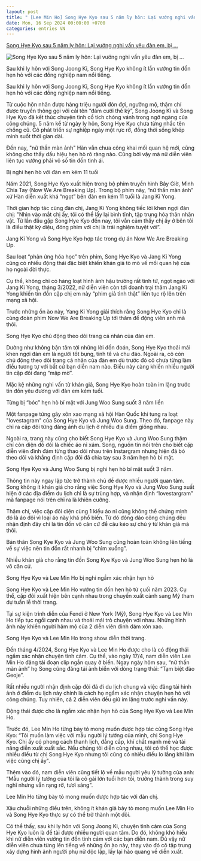```yaml
---
layout: post
title: " [Lee Min Ho] Song Hye Kyo sau 5 năm ly hôn: Lại vướng nghi vấn yêu đàn em, bị ..."
date: Mon, 16 Sep 2024 00:00:00 +0700
categories: entries VN
---
```

[Song Hye Kyo sau 5 năm ly hôn: Lại vướng nghi vấn yêu đàn em, bị ...](https://eva.vn/sao-ngoai/song-hye-kyo-sau-5-nam-ly-hon-lai-vuong-nghi-van-yeu-dan-em-bi-soi-dau-vet-hen-ho-lee-min-ho-c338a608990.html)

![Song Hye Kyo sau 5 năm ly hôn: Lại vướng nghi vấn yêu đàn em, bị ...](https://cdn.eva.vn/upload/3-2024/images/anhdq/1726480054-373-thumbnail-width1068height801-auto-crop-watermark.jpg)

Sau khi ly hôn với Song Joong Ki, Song Hye Kyo không ít lần vướng tin đồn hẹn hò với các đồng nghiệp nam nổi tiếng.

Sau khi ly hôn với Song Joong Ki, Song Hye Kyo không ít lần vướng tin đồn hẹn hò với các đồng nghiệp nam nổi tiếng.

Từ cuộc hôn nhân được hàng triệu người đón đợi, ngưỡng mộ, thậm chí được truyền thông gọi với cái tên “đám cưới thế kỷ”, Song Joong Ki và Song Hye Kyo đã kết thúc chuyện tình cổ tích chóng vánh trong ngỡ ngàng của công chúng. 5 năm kể từ ngày ly hôn, Song Hye Kyo chưa từng nhắc tên chồng cũ. Cô phát triển sự nghiệp ngày một rực rỡ, đồng thời sống khép mình suốt thời gian dài.

Đến nay, "nữ thần màn ảnh" Hàn vẫn chưa công khai mối quan hệ mới, cũng không cho thấy dấu hiệu hẹn hò rõ ràng nào. Cũng bởi vậy mà nữ diễn viên liên tục vướng phải vô số tin đồn tình ái.

Bị nghi hẹn hò với đàn em kém 11 tuổi

Năm 2021, Song Hye Kyo xuất hiện trong bộ phim truyền hình Bây Giờ, Mình Chia Tay (Now We Are Breaking Up). Trong bộ phim này, “nữ thần màn ảnh” xứ Hàn diễn xuất khá “ngọt” bên đàn em kém 11 tuổi là Jang Ki Yong.

Thời gian hợp tác cùng đàn chị, Jang Ki Yong không tiếc lời khen ngợi đàn chị: "Nhìn vào mắt chị ấy, tôi có thể lấy lại bình tĩnh, tập trung hóa thân nhân vật. Từ lần đầu gặp Song Hye Kyo đến nay, tôi vẫn cảm thấy chị ấy ở bên tôi là điều thật kỳ diệu, đóng phim với chị là trải nghiệm tuyệt vời”.

Jang Ki Yong và Song Hye Kyo hợp tác trong dự án Now We Are Breaking Up.

Sau loạt “phản ứng hóa học” trên phim, Song Hye Kyo và Jang Ki Yong cũng có nhiều động thái đặc biệt khiến khán giả tò mò về mối quan hệ của họ ngoài đời thực.

Cụ thể, không chỉ có hàng loạt hình ảnh hậu trường rất tình tứ, ngọt ngào với Jang Ki Yong, tháng 3/2022, nữ diễn viên còn tới doanh trại thăm Jang Ki Yong khiến tin đồn cặp chị em này “phim giả tình thật” liên tục rộ lên trên mạng xã hội.

Trước những ồn ào này, Yang Ki Yong giải thích rằng Song Hye Kyo chỉ là cùng đoàn phim Now We Are Breaking Up tới thăm để động viên anh mà thôi.

Song Hye Kyo chủ động theo dõi trang cá nhân của đàn em.

Dường như không bận tâm tới những lời đồn đoán, Song Hye Kyo thoải mái khen ngợi đàn em là người tốt bụng, tinh tế và chu đáo. Ngoài ra, cô còn chủ động theo dõi trang cá nhân của đàn em dù trước đó cô chưa từng làm điều tương tự với bất cứ bạn diễn nam nào. Điều này càng khiến nhiều người tin cặp đôi đang “mập mờ”.

Mặc kệ những nghi vấn từ khán giả, Song Hye Kyo hoàn toàn im lặng trước tin đồn yêu đương với đàn em kém tuổi.

Từng bị “bóc” hẹn hò bí mật với Jung Woo Sung suốt 3 năm liền

Một fanpage từng gây xôn xao mạng xã hội Hàn Quốc khi tung ra loạt "lovestagram" của Song Hye Kyo và Jung Woo Sung. Theo đó, fanpage này chỉ ra cặp đôi từng đăng ảnh du lịch ở nhiều địa điểm giống nhau.

Ngoài ra, trang này cũng cho biết Song Hye Kyo và Jung Woo Sung thậm chí còn diện đồ đôi là chiếc áo nỉ xám. Song, nguồn tin nói trên cho biết cặp diễn viên đình đám từng thao dõi nhau trên Instargram nhưng hiện đã bỏ theo dõi và khẳng định cặp đôi đã chia tay sau 3 năm hẹn hò bí mật.

Song Hye Kyo và Jung Woo Sung bị nghi hẹn hò bí mật suốt 3 năm.

Thông tin này ngay lập tức trở thành chủ đề được nhiều người quan tâm. Song không ít khán giả cho rằng việc Song Hye Kyo và Jung Woo Sung xuất hiện ở các địa điểm du lịch chỉ là sự trùng hợp, và nhận định “lovestargram” mà fanpage nói trên chỉ ra là khiên cưỡng.

Thậm chí, việc cặp đôi diện cùng 1 kiểu áo nỉ cũng không thể chứng minh đó là áo đôi vì loại áo này khá phổ biến. Từ đó đông đảo công chúng đều nhận định đây chỉ là tin đồn vô căn cứ để câu kéo sự chú ý từ khán giả mà thôi.

Bản thân Song Kye Kyo và Jung Woo Sung cũng hoàn toàn không lên tiếng về sự việc nên tin đồn rất nhanh bị “chìm xuồng”.

Nhiều khán giả cho rằng tin đồn Song Kye Kyo và Jung Woo Sung hẹn hò là vô căn cứ.

Song Hye Kyo và Lee Min Ho bị nghi ngầm xác nhận hẹn hò

Song Hye Kyo và Lee Min Ho vướng tin đồn hẹn hò từ cuối năm 2023. Cụ thể, cặp đôi xuất hiện bên cạnh nhau trong chuyến xuất cảnh sang Mỹ tham dự tuần lễ thời trang.

Tại sự kiện trình diễn của Fendi ở New York (Mỹ), Song Hye Kyo và Lee Min Ho tiếp tục ngồi cạnh nhau và thoải mái trò chuyện với nhau. Những hình ảnh này khiến người hâm mộ của 2 diễn viên đình đám xôn xao.

Song Hye Kyo và Lee Min Ho trong show diễn thời trang.

Đến tháng 4/2024, Song Hye Kyo và Lee Min Ho được cho là có động thái ngầm xác nhận chuyện tình cảm. Cụ thể, vào ngày 17/4, nam diễn viên Lee Min Ho đăng tải đoạn clip ngắn quay ở biển. Ngay ngày hôm sau, “nữ thần màn ảnh” họ Song cũng đăng tải ảnh biển với dòng trạng thái: “Tạm biệt đảo Geoje”.

Rất nhiều người nhận định cặp đôi đã đi du lịch chung và việc đăng tải hình ảnh ở điểm du lịch này chính là cách họ ngầm xác nhận chuyện hẹn hò với công chúng. Tuy nhiên, cả 2 diễn viên đều giữ im lặng trước nghi vấn này.

Động thái được cho là ngầm xác nhận hẹn hò của Song Hye Kyo và Lee Min Ho.

Trước đó, Lee Min Ho từng bày tỏ mong muốn được hợp tác cùng Song Hye Kyo: “Tôi muốn làm việc với mẫu người lý tưởng của mình, chị Song Hye Kyo. Chị ấy có phong cách thanh lịch, đẳng cấp, khí chất mạnh mẽ và tài năng diễn xuất xuất sắc. Nếu chúng tôi diễn cùng nhau, tôi có thể học được nhiều điều từ chị Song Hye Kyo nhưng tôi cũng có nhiều điều lo lắng khi làm việc cùng chị ấy".

Thêm vào đó, nam diễn viên cũng tiết lộ về mẫu người yêu lý tưởng của anh: “Mẫu người lý tưởng của tôi là cô gái lớn tuổi hơn tôi, trưởng thành trong suy nghĩ nhưng vẫn rạng rỡ, tươi sáng".​​​​​​​

Lee Min Ho từng bày tỏ mong muốn được hợp tác với đàn chị.

Xâu chuỗi những điều trên, không ít khán giả bày tỏ mong muốn Lee Min Ho và Song Hye Kyo thực sự có thể trở thành một đôi.

Có thể thấy, sau khi ly hôn với Song Joong Ki, chuyện tình cảm của Song Hye Kyo luôn là đề tài được nhiều người quan tâm. Do đó, không khó hiểu khi nữ diễn viên vướng tin đồn tình cảm với các bạn diễn nam. Dù vậy nữ diễn viên chưa từng lên tiếng về những ồn ào này, thay vào đó cô tập trung xây dựng hình ảnh người phụ nữ độc lập, lấy lại hào quang về diễn xuất.

